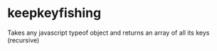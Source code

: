 keepkeyfishing
==============

Takes any javascript typeof object and returns an array of all its keys (recursive)
